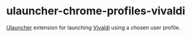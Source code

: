# ulauncher-chrome-profiles-vivaldi

[Ulauncher](https://ulauncher.io) extension for launching [Vivaldi](https://vivaldi.com) using a chosen user profile.
